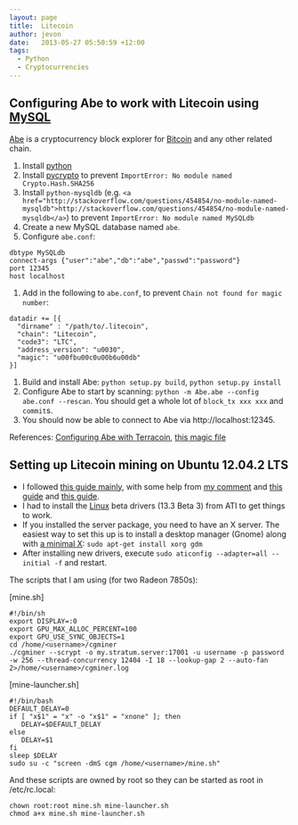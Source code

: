 ```yaml
---
layout: page
title:  Litecoin
author: jevon
date:   2013-05-27 05:50:59 +12:00
tags:
  - Python
  - Cryptocurrencies
---
```


## Configuring Abe to work with Litecoin using [MySQL](mysql.md)

<a href="https://github.com/jtobey/bitcoin-abe">Abe</a> is a cryptocurrency block explorer for [Bitcoin](bitcoin.md) and any other related chain.

1. Install [python](python.md)
1. Install <a href="https://www.dlitz.net/software/pycrypto/">pycrypto</a> to prevent `ImportError: No module named Crypto.Hash.SHA256`
1. Install `python-mysqldb` (e.g. `<a href="http://stackoverflow.com/questions/454854/no-module-named-mysqldb">http://stackoverflow.com/questions/454854/no-module-named-mysqldb</a>`) to prevent `ImportError: No module named MySQLdb`
1. Create a new MySQL database named `abe`.
1. Configure `abe.conf`:
```
dbtype MySQLdb
connect-args {"user":"abe","db":"abe","passwd":"password"}
port 12345
host localhost
```

1. Add in the following to `abe.conf`, to prevent `Chain not found for magic number`:
```
datadir += [{
  "dirname" : "/path/to/.litecoin",
  "chain": "Litecoin",
  "code3": "LTC",
  "address_version": "u0030",
  "magic": "u00fbu00c0u00b6u00db"
}]
```

1. Build and install Abe: `python setup.py build`, `python setup.py install`
1. Configure Abe to start by scanning: `python -m Abe.abe --config abe.conf --rescan`. You should get a whole lot of `block_tx xxx xxx` and `commit`s.
1. You should now be able to connect to Abe via http://localhost:12345.

References: <a href="https://bitcointalk.org/index.php?topic=131781.0">Configuring Abe with Terracoin</a>, <a href="http://pastebin.com/tyf2xN9t">this magic file</a>

## Setting up Litecoin mining on Ubuntu 12.04.2 LTS

* I followed <a href="http://www.reddit.com/r/litecoinmining/comments/1c4n7i/guide_getting_started_with_n_x_radeon_7950_on/">this guide mainly</a>, with some help from <a href="http://www.reddit.com/r/litecoinmining/comments/1c4n7i/guide_getting_started_with_n_x_radeon_7950_on/ca6t3hb">my comment</a> and <a href="http://www.cryptobadger.com/2013/04/build-a-litecoin-mining-rig-linux/">this guide</a> and <a href="https://docs.google.com/document/d/1Gw7YPYgMgNNU42skibULbJJUx_suP_CpjSEdSi8_z9U/preview?sle=true#">this guide</a>.
* I had to install the [Linux](linux.md) beta drivers (13.3 Beta 3) from ATI to get things to work.
* If you installed the server package, you need to have an X server. The easiest way to set this up is to install a desktop manager (Gnome) along with <a href="https://help.ubuntu.com/community/ServerGUI#X11_Server_Installation">a minimal X</a>: `sudo apt-get install xorg gdm`
* After installing new drivers, execute `sudo aticonfig --adapter=all --initial -f` and restart.

The scripts that I am using (for two Radeon 7850s):

[mine.sh]
```
#!/bin/sh
export DISPLAY=:0
export GPU_MAX_ALLOC_PERCENT=100
export GPU_USE_SYNC_OBJECTS=1
cd /home/<username>/cgminer
./cgminer --scrypt -o my.stratum.server:17001 -u username -p password -w 256 --thread-concurrency 12404 -I 18 --lookup-gap 2 --auto-fan 2>/home/<username>/cgminer.log
```

[mine-launcher.sh]
```
#!/bin/bash
DEFAULT_DELAY=0
if [ "x$1" = "x" -o "x$1" = "xnone" ]; then
   DELAY=$DEFAULT_DELAY
else
   DELAY=$1
fi
sleep $DELAY
sudo su -c "screen -dmS cgm /home/<username>/mine.sh"
```

And these scripts are owned by root so they can be started as root in /etc/rc.local:

```
chown root:root mine.sh mine-launcher.sh
chmod a+x mine.sh mine-launcher.sh
```
